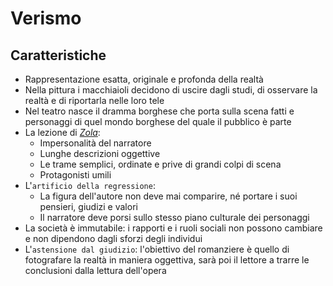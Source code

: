 # Verismo

## Caratteristiche

- Rappresentazione esatta, originale e profonda della realtà
- Nella pittura i macchiaioli decidono di uscire dagli studi, di osservare la realtà e di riportarla nelle loro tele
- Nel teatro nasce il dramma borghese che porta sulla scena fatti e personaggi di quel mondo borghese del quale il pubblico è parte
- La lezione di *[Zola][emile-zola]*:
  - Impersonalità del narratore
  - Lunghe descrizioni oggettive
  - Le trame semplici, ordinate e prive di grandi colpi di scena
  - Protagonisti umili
- L'`artificio della regressione`:
  - La figura dell'autore non deve mai comparire, né portare i suoi pensieri, giudizi e valori
  - Il narratore deve porsi sullo stesso piano culturale dei personaggi
- La società è immutabile: i rapporti e i ruoli sociali non possono cambiare e non dipendono dagli sforzi degli individui
- L'`astensione dal giudizio`: l'obiettivo del romanziere è quello di fotografare la realtà in maniera oggettiva, sarà poi il lettore a trarre le conclusioni dalla lettura dell'opera

[emile-zola]: Emile-Zola.md
